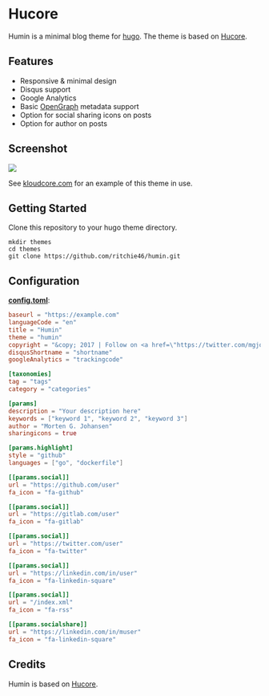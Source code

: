 # Hucore

Humin is a minimal blog theme for [hugo](http://gohugo.io). The theme is based on [Hucore](https://github.com/mgjohansen/hucore).

## Features

* Responsive & minimal design
* Disqus support
* Google Analytics
* Basic [OpenGraph](http://ogp.me/) metadata support
* Option for social sharing icons on posts
* Option for author on posts

## Screenshot

![](https://raw.githubusercontent.com/ritchie46/humin/master/images/screenshot_github.png)

See [kloudcore.com](https://kloudcore.com) for an example of this theme in use.

## Getting Started

Clone this repository to your hugo theme directory.

```
mkdir themes
cd themes
git clone https://github.com/ritchie46/humin.git
```

## Configuration

__[config.toml](https://github.com/mgjohansen/hucore/blob/master/exampleSite/config.toml)__:

```toml
baseurl = "https://example.com"
languageCode = "en"
title = "Humin"
theme = "humin"
copyright = "&copy; 2017 | Follow on <a href=\"https://twitter.com/mgjohansen\" target=\"_blank\">Twitter</a> | <a href=\"https://github.com/mgjohansen/hucore.git\" target=\"_blank\">Hucore theme</a> & <a href=\"http://gohugo.io\" target=\"_blank\">Hugo</a> ♥"
disqusShortname = "shortname"
googleAnalytics = "trackingcode"

[taxonomies]
tag = "tags"
category = "categories"

[params]
description = "Your description here"
keywords = ["keyword 1", "keyword 2", "keyword 3"]
author = "Morten G. Johansen"
sharingicons = true

[params.highlight]
style = "github"
languages = ["go", "dockerfile"]

[[params.social]]
url = "https://github.com/user"
fa_icon = "fa-github"

[[params.social]]
url = "https://gitlab.com/user"
fa_icon = "fa-gitlab"

[[params.social]]
url = "https://twitter.com/user"
fa_icon = "fa-twitter"

[[params.social]]
url = "https://linkedin.com/in/user"
fa_icon = "fa-linkedin-square"

[[params.social]]
url = "/index.xml"
fa_icon = "fa-rss"

[[params.socialshare]]
url = "https://linkedin.com/in/muser"
fa_icon = "fa-linkedin-square"
```

## Credits

Humin is based on [Hucore](https://github.com/mgjohansen/hucore). 
